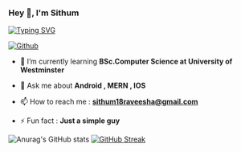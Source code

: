 ### Hey 👋, I'm Sithum
[![Typing SVG](https://readme-typing-svg.demolab.com/?lines=Full+Stack+Developer;Open+Source+Contributor;Tech+Enthusiast)](https://git.io/typing-svg)

[![Github](https://img.shields.io/github/followers/sithum20210380?label=Follow&style=social)](https://github.com/sithum20210380)

- 🌱 I’m currently learning **BSc.Computer Science at University of Westminster**

- 💬 Ask me about **Android , MERN , IOS**

- 📫 How to reach me :  **sithum18raveesha@gmail.com**

- ⚡ Fun fact : **Just a simple guy**
<!-- <div align="center">
  <a href="https://github.com/sithum20210380#gh-light-mode-only">
    <img
       src="https://github-readme-streak-stats-phi-opal.vercel.app/?user=sithum20210380&locale=en&type=svg&hide_border=true&fire=2d77dc&ring=2d77dc&currStreakLabel=000000"
       alt="My GitHub streak stats"
     />
  </a>
</div> -->
![Anurag's GitHub stats](https://github-readme-stats.vercel.app/api?username=sithum20210380&show_icons=true&text_color=f40404&bg_color=000000&icon_color=ffffff&title_color=ffffff&rank_icon=github)
[![GitHub Streak](https://streak-stats.demolab.com/?user=sithum20210380&theme=youtube-dark)](https://git.io/streak-stats)
<!-- Streal stats (Dark mode) -->
<!-- 
<div align="center">
  <a href="https://github.com/sithum20210380#gh-dark-mode-only">
    <img
       src="https://github-readme-streak-stats-phi-opal.vercel.app/?user=sithum20210380&background=0d1117&currStreakNum=ffffff&sideNums=ffffff&currStreakLabel=ffffff&sideLabels=ffffff&dates=ffffff&fire=2d77dc&ring=2d77dc&locale=en&type=svg&hide_border=true"
       alt="My GitHub streak stats"
     />
  </a>
</div>
-->
